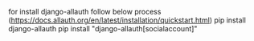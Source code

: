 for install django-allauth follow below process
(https://docs.allauth.org/en/latest/installation/quickstart.html)
  pip install django-allauth
  pip install "django-allauth[socialaccount]"
